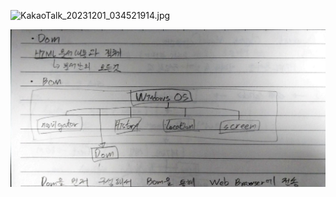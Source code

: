 ![KakaoTalk_20231201_034521914.jpg](C:\Users\sonho\Downloads\일지\11-10%20사진\KakaoTalk_20231201_034521914.jpg)

<img src = "11-10 사진/KakaoTalk_20231201_034521914.jpg">

